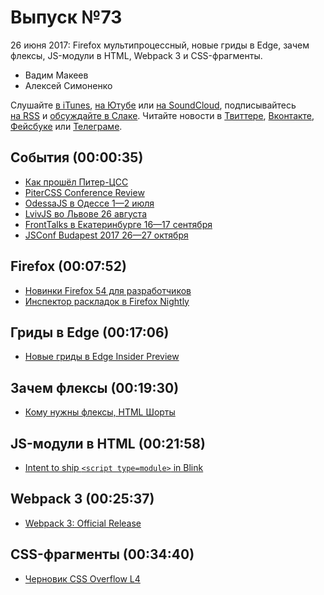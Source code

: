 # Выпуск №73

26 июня 2017: Firefox мультипроцессный, новые гриды в Edge, зачем флексы, JS-модули в HTML, Webpack 3 и CSS-фрагменты.

- Вадим Макеев
- Алексей Симоненко

Слушайте [в iTunes](https://itunes.apple.com/ru/podcast/veb-standarty/id1080500016), [на Ютубе](https://www.youtube.com/playlist?list=PLMBnwIwFEFHcwuevhsNXkFTcadeX5R1Go) или [на SoundCloud](https://soundcloud.com/web-standards), подписывайтесь [на RSS](https://web-standards.ru/podcast/feed/) и [обсуждайте в Слаке](http://slack.web-standards.ru/). Читайте новости в [Твиттере](https://twitter.com/webstandards_ru), [Вконтакте](https://vk.com/webstandards_ru), [Фейсбуке](https://www.facebook.com/webstandardsru) или [Телеграме](https://t.me/webstandards_ru).

## События (00:00:35)

- [Как прошёл Питер-ЦСС](http://ilyabirman.ru/meanwhile/all/piter-css-photos/)
- [PiterCSS Conference Review](https://medium.com/p/6a7c6ebbd386)
- [OdessaJS в Одессе 1—2 июля](http://odessajs.org/)
- [LvivJS во Львове 26 августа](http://lvivjs.org.ua/)
- [FrontTalks в Екатеринбурге 16—17 сентября](https://events.yandex.ru/events/fronttalks/2017/)
- [JSConf Budapest 2017 26—27 октября](http://jsconfbp.com/)

## Firefox (00:07:52)

- [Новинки Firefox 54 для разработчиков](http://tanalin.com/blog/2017/06/firefox-54/)
- [Инспектор раскладок в Firefox Nightly](https://hacks.mozilla.org/2017/06/new-css-grid-layout-panel-in-firefox-nightly/)

## Гриды в Edge (00:17:06)

- [Новые гриды в Edge Insider Preview](http://css-live.ru/vecssti-s-polej/novye-gridy-uzhe-v-edge-insider-preview.html)

## Зачем флексы (00:19:30)

- [Кому нужны флексы, HTML Шорты](https://youtu.be/Wpglfz7aXzo)

## JS-модули в HTML (00:21:58)

- [Intent to ship `<script type=module>` in Blink](https://twitter.com/domenic/status/877346264102338562)

## Webpack 3 (00:25:37)

- [Webpack 3: Official Release](https://medium.com/webpack/webpack-3-official-release-15fd2dd8f07b)

## CSS-фрагменты (00:34:40)

- [Черновик CSS Overflow L4](https://drafts.csswg.org/css-overflow-4/)
